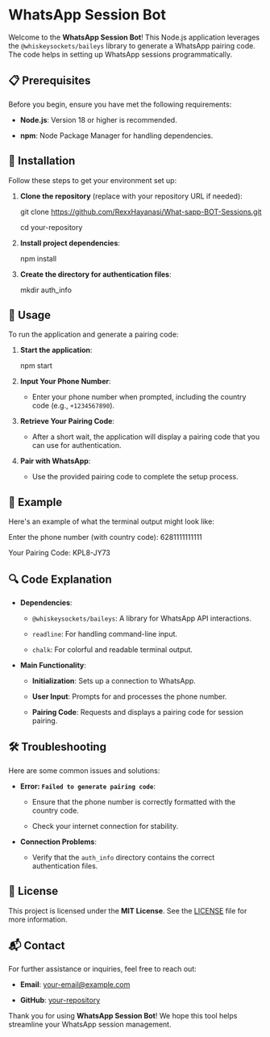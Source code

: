 # WhatsApp Session Bot



Welcome to the **WhatsApp Session Bot**! This Node.js application leverages the `@whiskeysockets/baileys` library to generate a WhatsApp pairing code. The code helps in setting up WhatsApp sessions programmatically.



## 📋 Prerequisites



Before you begin, ensure you have met the following requirements:



- **Node.js**: Version 18 or higher is recommended.

- **npm**: Node Package Manager for handling dependencies.



## 🚀 Installation



Follow these steps to get your environment set up:



1. **Clone the repository** (replace with your repository URL if needed):



   git clone https://github.com/RexxHayanasi/What-sapp-BOT-Sessions.git

   cd your-repository



2. **Install project dependencies**:



   npm install



3. **Create the directory for authentication files**:



   mkdir auth_info



## 🔧 Usage



To run the application and generate a pairing code:



1. **Start the application**:



   npm start



2. **Input Your Phone Number**:

   - Enter your phone number when prompted, including the country code (e.g., `+1234567890`).



3. **Retrieve Your Pairing Code**:

   - After a short wait, the application will display a pairing code that you can use for authentication.



4. **Pair with WhatsApp**:

   - Use the provided pairing code to complete the setup process.



## 📖 Example



Here's an example of what the terminal output might look like:





Enter the phone number (with country code): 6281111111111

Your Pairing Code: KPL8-JY73





## 🔍 Code Explanation



- **Dependencies**:

  - `@whiskeysockets/baileys`: A library for WhatsApp API interactions.

  - `readline`: For handling command-line input.

  - `chalk`: For colorful and readable terminal output.



- **Main Functionality**:

  - **Initialization**: Sets up a connection to WhatsApp.

  - **User Input**: Prompts for and processes the phone number.

  - **Pairing Code**: Requests and displays a pairing code for session pairing.



## 🛠️ Troubleshooting



Here are some common issues and solutions:



- **Error: `Failed to generate pairing code`**:

  - Ensure that the phone number is correctly formatted with the country code.

  - Check your internet connection for stability.



- **Connection Problems**:

  - Verify that the `auth_info` directory contains the correct authentication files.



## 📜 License



This project is licensed under the **MIT License**. See the [LICENSE](LICENSE) file for more information.



## 📬 Contact



For further assistance or inquiries, feel free to reach out:



- **Email**: [your-email@example.com](mailto:khaelllll02@gmail.com)

- **GitHub**: [your-repository](https://github.com/khaelll02/WA-pairing-code)



Thank you for using **WhatsApp Session Bot**! We hope this tool helps streamline your WhatsApp session management.





